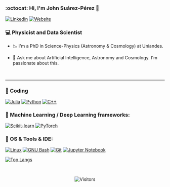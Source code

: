 ### :octocat: Hi, I'm John Suárez-Pérez 👋


[![Linkedin](https://img.shields.io/badge/-LinkedIn-blue?style=flat&logo=Linkedin&logoColor=white)](https://www.linkedin.com/in/john-su%C3%A1rez-p%C3%A9rez-9a3b07168/)
[![Website](https://img.shields.io/badge/-Website-blue?style=flat&logo=firefox&logoColor=white)](https://jsuarez314.gitlab.io/)
<br>

### 💻 Physicist and Data Scientist

- 📉 I'm a PhD in Science-Physics (Astronomy & Cosmology) at Uniandes.

- 💬 Ask me about Artificial Intelligence, Astronomy and Cosmology. I'm passionate about this.

<br>

---

###  🚀 Coding 
[![Julia](http://img.shields.io/badge/-Julia-eee?style=flat&logo=julia&logoColor#F7BD2F)]()
[![Python](http://img.shields.io/badge/-Python-eee?style=flat&logo=python&logoColor#F7BD2F)]()
[![C++](https://img.shields.io/badge/-C++-white?style=flat&logo=c%2b%2b&logoColor=black)]()

### 🤖 Machine Learning / Deep Learning frameworks: <br />
[![Scikit-learn](http://img.shields.io/badge/-Scikit--Learn-eee?style=flat&logo=scikit-learn&logoColor=e26d00)]()
[![PyTorch](http://img.shields.io/badge/-PyTorch-eee?style=flat&logo=pytorch&logoColor=EE4C2C)]()

### 🐧 OS & Tools & IDE: <br />
[![Linux](http://img.shields.io/badge/-Linux-eee?style=flat&logo=linux&logoColor=D67A10)]()
[![GNU Bash](http://img.shields.io/badge/-GNU%20Bash-eee?style=flat&logo=gnu-bash&logoColor=663399)]()
[![Git](http://img.shields.io/badge/-Git-eee?style=flat&logo=git&logoColor=F05032)]()
[![Jupyter Notebook](http://img.shields.io/badge/-Jupyter%20Notebook-eee?style=flat&logo=jupyter&logoColor=F37626)]()
<br>


[![Top Langs](https://github-readme-stats.vercel.app/api/top-langs/?username=jsuarez314&hide=html&layout=compact&theme=dracula)](https://github.com/ahmedbesbes/github-readme-stats)


<br>

<p align=center>                           
  <img align=center  src="https://visitor-badge.laobi.icu/badge?page_id=jsuarez314.jsuarez314" alt="Visitors">                
</p>
